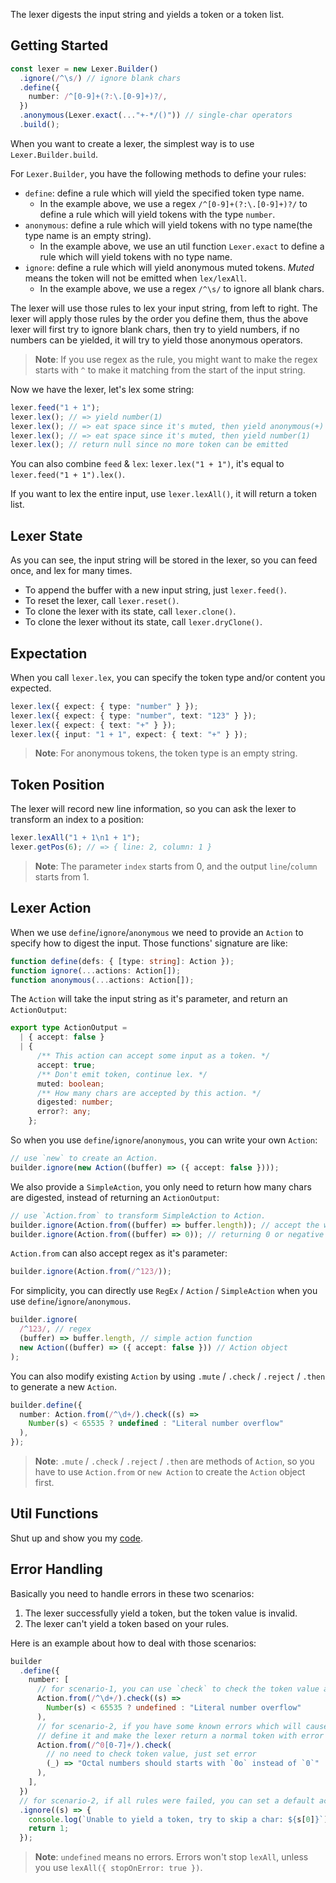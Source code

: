 <!-- # Lexer -->

The lexer digests the input string and yields a token or a token list.

## Getting Started

```ts
const lexer = new Lexer.Builder()
  .ignore(/^\s/) // ignore blank chars
  .define({
    number: /^[0-9]+(?:\.[0-9]+)?/,
  })
  .anonymous(Lexer.exact(..."+-*/()")) // single-char operators
  .build();
```

When you want to create a lexer, the simplest way is to use `Lexer.Builder.build`.

For `Lexer.Builder`, you have the following methods to define your rules:

- `define`: define a rule which will yield the specified token type name.
  - In the example above, we use a regex `/^[0-9]+(?:\.[0-9]+)?/` to define a rule which will yield tokens with the type `number`.
- `anonymous`: define a rule which will yield tokens with no type name(the type name is an empty string).
  - In the example above, we use an util function `Lexer.exact` to define a rule which will yield tokens with no type name.
- `ignore`: define a rule which will yield anonymous muted tokens. _Muted_ means the token will not be emitted when `lex/lexAll`.
  - In the example above, we use a regex `/^\s/` to ignore all blank chars.

The lexer will use those rules to lex your input string, from left to right. The lexer will apply those rules by the order you define them, thus the above lexer will first try to ignore blank chars, then try to yield numbers, if no numbers can be yielded, it will try to yield those anonymous operators.

> **Note**: If you use regex as the rule, you might want to make the regex starts with `^` to make it matching from the start of the input string.

Now we have the lexer, let's lex some string:

```ts
lexer.feed("1 + 1");
lexer.lex(); // => yield number(1)
lexer.lex(); // => eat space since it's muted, then yield anonymous(+)
lexer.lex(); // => eat space since it's muted, then yield number(1)
lexer.lex(); // return null since no more token can be emitted
```

You can also combine `feed` & `lex`: `lexer.lex("1 + 1")`, it's equal to `lexer.feed("1 + 1").lex()`.

If you want to lex the entire input, use `lexer.lexAll()`, it will return a token list.

## Lexer State

As you can see, the input string will be stored in the lexer, so you can feed once, and lex for many times.

- To append the buffer with a new input string, just `lexer.feed()`.
- To reset the lexer, call `lexer.reset()`.
- To clone the lexer with its state, call `lexer.clone()`.
- To clone the lexer without its state, call `lexer.dryClone()`.

## Expectation

When you call `lexer.lex`, you can specify the token type and/or content you expected.

```ts
lexer.lex({ expect: { type: "number" } });
lexer.lex({ expect: { type: "number", text: "123" } });
lexer.lex({ expect: { text: "+" } });
lexer.lex({ input: "1 + 1", expect: { text: "+" } });
```

> **Note**: For anonymous tokens, the token type is an empty string.

## Token Position

The lexer will record new line information, so you can ask the lexer to transform an index to a position:

```ts
lexer.lexAll("1 + 1\n1 + 1");
lexer.getPos(6); // => { line: 2, column: 1 }
```

> **Note**: The parameter `index` starts from 0, and the output `line`/`column` starts from 1.

## Lexer Action

When we use `define`/`ignore`/`anonymous` we need to provide an `Action` to specify how to digest the input. Those functions' signature are like:

```ts
function define(defs: { [type: string]: Action });
function ignore(...actions: Action[]);
function anonymous(...actions: Action[]);
```

The `Action` will take the input string as it's parameter, and return an `ActionOutput`:

```ts
export type ActionOutput =
  | { accept: false }
  | {
      /** This action can accept some input as a token. */
      accept: true;
      /** Don't emit token, continue lex. */
      muted: boolean;
      /** How many chars are accepted by this action. */
      digested: number;
      error?: any;
    };
```

So when you use `define`/`ignore`/`anonymous`, you can write your own `Action`:

```ts
// use `new` to create an Action.
builder.ignore(new Action((buffer) => ({ accept: false })));
```

We also provide a `SimpleAction`, you only need to return how many chars are digested, instead of returning an `ActionOutput`:

```ts
// use `Action.from` to transform SimpleAction to Action.
builder.ignore(Action.from((buffer) => buffer.length)); // accept the whole input
builder.ignore(Action.from((buffer) => 0)); // returning 0 or negative numbers means reject
```

`Action.from` can also accept regex as it's parameter:

```ts
builder.ignore(Action.from(/^123/));
```

For simplicity, you can directly use `RegEx` / `Action` / `SimpleAction` when you use `define`/`ignore`/`anonymous`.

```ts
builder.ignore(
  /^123/, // regex
  (buffer) => buffer.length, // simple action function
  new Action((buffer) => ({ accept: false })) // Action object
);
```

You can also modify existing `Action` by using `.mute` / `.check` / `.reject` / `.then` to generate a new `Action`.

```ts
builder.define({
  number: Action.from(/^\d+/).check((s) =>
    Number(s) < 65535 ? undefined : "Literal number overflow"
  ),
});
```

> **Note**: `.mute` / `.check` / `.reject` / `.then` are methods of `Action`, so you have to use `Action.from` or `new Action` to create the `Action` object first.

## Util Functions

Shut up and show you my [code](https://github.com/DiscreteTom/retsac/blob/main/src/lexer/utils.ts).

## Error Handling

Basically you need to handle errors in these two scenarios:

1. The lexer successfully yield a token, but the token value is invalid.
2. The lexer can't yield a token based on your rules.

Here is an example about how to deal with those scenarios:

```ts
builder
  .define({
    number: [
      // for scenario-1, you can use `check` to check the token value and set an error message
      Action.from(/^\d+/).check((s) =>
        Number(s) < 65535 ? undefined : "Literal number overflow"
      ),
      // for scenario-2, if you have some known errors which will cause the lexing failed,
      // define it and make the lexer return a normal token with error
      Action.from(/^0[0-7]+/).check(
        // no need to check token value, just set error
        (_) => "Octal numbers should starts with `0o` instead of `0`"
      ),
    ],
  })
  // for scenario-2, if all rules were failed, you can set a default action to ignore one char
  .ignore((s) => {
    console.log(`Unable to yield a token, try to skip a char: ${s[0]}`);
    return 1;
  });
```

> **Note**: `undefined` means no errors. Errors won't stop `lexAll`, unless you use `lexAll({ stopOnError: true })`.
